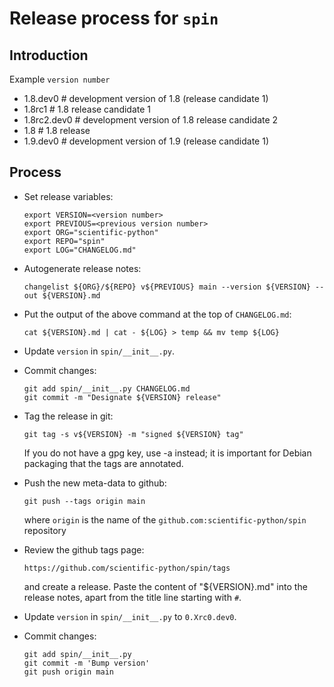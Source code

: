 # Release process for `spin`

## Introduction

Example `version number`

- 1.8.dev0 # development version of 1.8 (release candidate 1)
- 1.8rc1 # 1.8 release candidate 1
- 1.8rc2.dev0 # development version of 1.8 release candidate 2
- 1.8 # 1.8 release
- 1.9.dev0 # development version of 1.9 (release candidate 1)

## Process

- Set release variables:

      export VERSION=<version number>
      export PREVIOUS=<previous version number>
      export ORG="scientific-python"
      export REPO="spin"
      export LOG="CHANGELOG.md"

- Autogenerate release notes:

      changelist ${ORG}/${REPO} v${PREVIOUS} main --version ${VERSION} --out ${VERSION}.md

- Put the output of the above command at the top of `CHANGELOG.md`:

      cat ${VERSION}.md | cat - ${LOG} > temp && mv temp ${LOG}

- Update `version` in `spin/__init__.py`.

- Commit changes:

      git add spin/__init__.py CHANGELOG.md
      git commit -m "Designate ${VERSION} release"

- Tag the release in git:

      git tag -s v${VERSION} -m "signed ${VERSION} tag"

  If you do not have a gpg key, use -a instead; it is important for
  Debian packaging that the tags are annotated.

- Push the new meta-data to github:

      git push --tags origin main

  where `origin` is the name of the `github.com:scientific-python/spin`
  repository

- Review the github tags page:

      https://github.com/scientific-python/spin/tags

  and create a release. Paste the content of "${VERSION}.md" into the
  release notes, apart from the title line starting with `#`.

- Update `version` in `spin/__init__.py` to `0.Xrc0.dev0`.

- Commit changes:

      git add spin/__init__.py
      git commit -m 'Bump version'
      git push origin main
